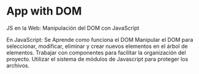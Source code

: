 # App with DOM
JS en la Web: Manipulación del DOM con JavaScript

En JavaScript:
Se Aprende como funciona el DOM
Manipular el DOM para seleccionar, modificar, eliminar y crear nuevos elementos en el árbol de elementos.
Trabajar con componentes para facilitar la organización del proyecto.
Utilizar el sistema de módulos de Javascript para proteger los archivos.
